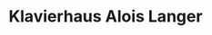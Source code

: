 ---
title: "Klavierhaus Alois Langer"
url: /klagenfurt-am-woerthersee/klavierhaus-alois-langer/
shop: Instrumente
---